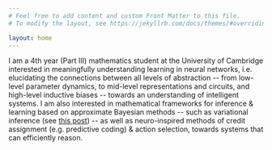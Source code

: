 ```yaml
---
# Feel free to add content and custom Front Matter to this file.
# To modify the layout, see https://jekyllrb.com/docs/themes/#overriding-theme-defaults

layout: home
---
```


I am a 4th year (Part III) mathematics student at the University of Cambridge interested in meaningfully understanding learning in neural networks, i.e. elucidating the connections between all levels of abstraction -- from low-level parameter dynamics, to mid-level representations and circuits, and high-level inductive biases -- towards an understanding of intelligent systems. I am also interested in mathematical frameworks for inference & learning based on approximate Bayesian methods -- such as variational inference (see [this post](https://r-gould.github.io/2024/09/23/variational-perception-action.html)) -- as well as neuro-inspired methods of credit assignment (e.g. predictive coding) & action selection, towards systems that can efficiently reason.
